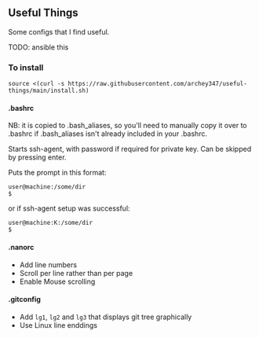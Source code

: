 ## Useful Things

Some configs that I find useful.

TODO: ansible this

### To install

```
source <(curl -s https://raw.githubusercontent.com/archey347/useful-things/main/install.sh)
```

#### .bashrc

NB: it is copied to .bash_aliases, so you'll need to manually copy it over to .bashrc if .bash_aliases isn't already included in your .bashrc.

Starts ssh-agent, with password if required for private key. Can be skipped by pressing enter.

Puts the prompt in this format:

```
user@machine:/some/dir
$
```
or if ssh-agent setup was successful:

```
user@machine:K:/some/dir
$
```

#### .nanorc

- Add line numbers
- Scroll per line rather than per page
- Enable Mouse scrolling

#### .gitconfig

- Add `lg1`, `lg2` and `lg3` that displays git tree graphically
- Use Linux line enddings
